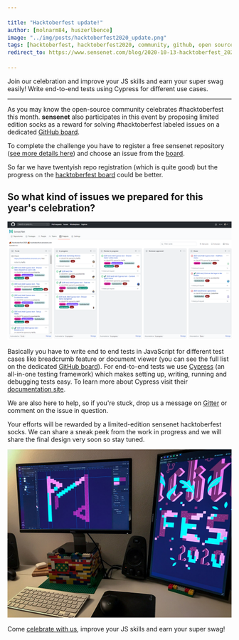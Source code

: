 ```yaml
---

title: "Hacktoberfest update!"
author: [molnarm84, huszerlbence]
image: "../img/posts/hacktoberfest2020_update.png"
tags: [hacktoberfest, hacktoberfest2020, community, github, open source, JS, JavaScript, Cypress, end-to-end tests]
redirect_to: https://www.sensenet.com/blog/2020-10-13-hacktoberfest_2020_updates

---
```


Join our celebration and improve your JS skills and earn your super swag easily! Write end-to-end tests using Cypress for different use cases.

---

As you may know the open-source community celebrates #hacktoberfest this month. **sensenet** also participates in this event by proposing limited edition socks as a reward for solving #hacktoberfest labeled issues on a dedicated [GitHub board](https://github.com/orgs/SenseNet/projects/7).

To complete the challenge you have to register a free sensenet repository ([see more details here](https://hacktoberfest.sensenet.com/#eventDetails)) and choose an issue from the [board](https://github.com/orgs/SenseNet/projects/7).
 
So far we have twentyish repo registration (which is quite good) but the progress on the [hacktoberfest board](https://github.com/orgs/SenseNet/projects/7) could be better.

## So what kind of issues we prepared for this year's celebration?

<p align="center">
<img alt="github board" src="/img/posts/github_board.png">
</p>

Basically you have to write end to end tests in JavaScript for different test cases like breadcrumb feature or document viewer (you can see the full list on the dedicated [GitHub board](https://github.com/orgs/SenseNet/projects/7)).
For end-to-end tests we use [Cypress](https://www.cypress.io/) (an all-in-one testing framework) which makes setting up, writing, running and debugging tests easy. To learn more about Cypress visit their [documentation site](https://docs.cypress.io/guides/overview/why-cypress.html#In-a-nutshell).

We are also here to help, so if you're stuck, drop us a message on [Gitter](https://gitter.im/SenseNet/SNaaS) or comment on the issue in question.

Your efforts will be rewarded by a limited-edition sensenet hacktoberfest socks. We can share a sneak peek from the work in progress and we will share the final design very soon so stay tuned.
<p align="center">
<img alt="super swag" src="/img/posts/super-swag.jpg">
</p>

Come [celebrate with us](https://hacktoberfest.sensenet.com), improve your JS skills and earn your super swag!

